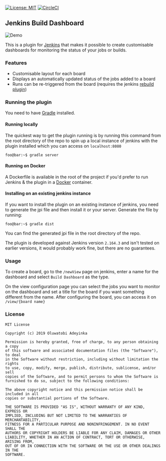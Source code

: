 [![License: MIT](https://img.shields.io/badge/License-MIT-yellow.svg)](https://opensource.org/licenses/MIT)
[![CircleCI](https://circleci.com/gh/beverlyRoadGoose/jenkins-build-dashboard.svg?style=svg&circle-token=e5e2acc9dc19e91cee13b063f4937fbbcc474df0)](https://circleci.com/gh/beverlyRoadGoose/jenkins-build-dashboard)

## Jenkins Build Dashboard
![Demo](https://i.imgur.com/CzFfBOP.gif)

This is a plugin for [Jenkins](https://jenkins.io/) that makes it possible to create customisable dashboards for monitoring the status of your jobs or builds.

### Features
- Customisable layout for each board
- Displays an automatically updated status of the jobs added to a board
- Runs can be re-triggered from the board (requires the jenkins [rebuild plugin](https://github.com/jenkinsci/rebuild-plugin))

### Running the plugin
You need to have [Gradle](https://gradle.org/) installed.

#### Running locally
The quickest way to get the plugin running is by running this command from the root directory of the repo to spin 
up a local instance of jenkins with the plugin installed which you can access on `localhost:8080`
```console
foo@bar:~$ gradle server
```

#### Running on Docker
A Dockerfile is available in the root of the project if you'd prefer to run Jenkins & the plugin in a [Docker](https://www.docker.com/) container.

#### Installing on an existing jenkins instance
If you want to install the plugin on an existing instance of jenkins, you need to generate the jpi file and then install
it or your server. Generate the file by running:
```console
foo@bar:~$ gradle dist
```
You can find the generated jpi file in the root directory of the repo.

The plugin is developed against Jenkins version `2.164.3` and isn't tested on earlier versions, it would probably work fine,
but there are no guarantees.

### Usage
To create a board, go to the `/newView` page on jenkins, enter a name for the dashboard and select `Build Dashboard` as 
the type.

On the view configuration page you can select the jobs you want to monitor on the dashboard and set a title for the board if
you want something different from the name. After configuring the board, you can access it on `/view/{board name}`

### License

```
MIT License

Copyright (c) 2019 Oluwatobi Adeyinka

Permission is hereby granted, free of charge, to any person obtaining a copy
of this software and associated documentation files (the "Software"), to deal
in the Software without restriction, including without limitation the rights
to use, copy, modify, merge, publish, distribute, sublicense, and/or sell
copies of the Software, and to permit persons to whom the Software is
furnished to do so, subject to the following conditions:

The above copyright notice and this permission notice shall be included in all
copies or substantial portions of the Software.

THE SOFTWARE IS PROVIDED "AS IS", WITHOUT WARRANTY OF ANY KIND, EXPRESS OR
IMPLIED, INCLUDING BUT NOT LIMITED TO THE WARRANTIES OF MERCHANTABILITY,
FITNESS FOR A PARTICULAR PURPOSE AND NONINFRINGEMENT. IN NO EVENT SHALL THE
AUTHORS OR COPYRIGHT HOLDERS BE LIABLE FOR ANY CLAIM, DAMAGES OR OTHER
LIABILITY, WHETHER IN AN ACTION OF CONTRACT, TORT OR OTHERWISE, ARISING FROM,
OUT OF OR IN CONNECTION WITH THE SOFTWARE OR THE USE OR OTHER DEALINGS IN THE
SOFTWARE.

```
